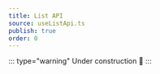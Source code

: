 ```yaml
---
title: List API
source: useListApi.ts
publish: true
order: 0
---
```


::: type="warning"
Under construction 🚧
:::
